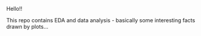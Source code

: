 Hello!!

This repo contains EDA and data analysis - basically some interesting facts drawn by plots...
